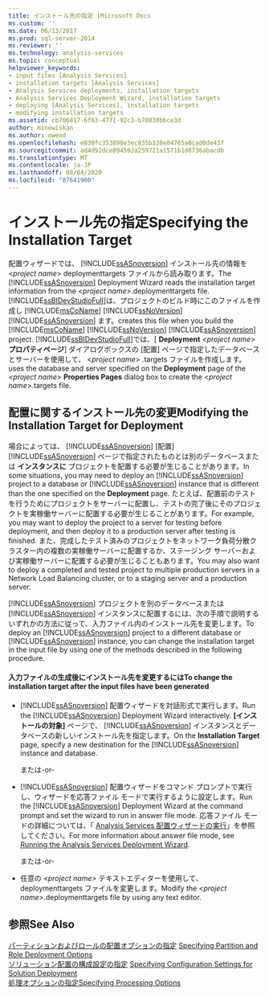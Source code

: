 ```yaml
---
title: インストール先の指定 |Microsoft Docs
ms.custom: ''
ms.date: 06/13/2017
ms.prod: sql-server-2014
ms.reviewer: ''
ms.technology: analysis-services
ms.topic: conceptual
helpviewer_keywords:
- input files [Analysis Services]
- installation targets [Analysis Services]
- Analysis Services deployments, installation targets
- Analysis Services Deployment Wizard, installation targets
- deploying [Analysis Services], installation targets
- modifying installation targets
ms.assetid: cb706817-6f63-4771-92c3-b70030bbce3d
author: minewiskan
ms.author: owend
ms.openlocfilehash: e830fc353898e3ec835b338e84765a0cad0de43f
ms.sourcegitcommit: ad4d92dce894592a259721a1571b1d8736abacdb
ms.translationtype: MT
ms.contentlocale: ja-JP
ms.lasthandoff: 08/04/2020
ms.locfileid: "87641900"
---
```

# <a name="specifying-the-installation-target"></a><span data-ttu-id="785e7-102">インストール先の指定</span><span class="sxs-lookup"><span data-stu-id="785e7-102">Specifying the Installation Target</span></span>
  <span data-ttu-id="785e7-103">配置ウィザードでは、 [!INCLUDE[ssASnoversion](../../includes/ssasnoversion-md.md)] インストール先の情報を \<*project name*> deploymenttargets ファイルから読み取ります。</span><span class="sxs-lookup"><span data-stu-id="785e7-103">The [!INCLUDE[ssASnoversion](../../includes/ssasnoversion-md.md)] Deployment Wizard reads the installation target information from the \<*project name*>.deploymenttargets file.</span></span> [!INCLUDE[ssBIDevStudioFull](../../includes/ssbidevstudiofull-md.md)]<span data-ttu-id="785e7-104">は、プロジェクトのビルド時にこのファイルを作成し [!INCLUDE[msCoName](../../includes/msconame-md.md)] [!INCLUDE[ssNoVersion](../../includes/ssnoversion-md.md)] [!INCLUDE[ssASnoversion](../../includes/ssasnoversion-md.md)] ます。</span><span class="sxs-lookup"><span data-stu-id="785e7-104">creates this file when you build the [!INCLUDE[msCoName](../../includes/msconame-md.md)] [!INCLUDE[ssNoVersion](../../includes/ssnoversion-md.md)] [!INCLUDE[ssASnoversion](../../includes/ssasnoversion-md.md)] project.</span></span> [!INCLUDE[ssBIDevStudioFull](../../includes/ssbidevstudiofull-md.md)]<span data-ttu-id="785e7-105">では、[ **Deployment** *\<project name>* **プロパティページ**] ダイアログボックスの [配置] ページで指定したデータベースとサーバーを使用して、 \<*project name*> .targets ファイルを作成します。</span><span class="sxs-lookup"><span data-stu-id="785e7-105">uses the database and server specified on the **Deployment** page of the *\<project name>* **Properties Pages** dialog box to create the \<*project name*>.targets file.</span></span>  
  
## <a name="modifying-the-installation-target-for-deployment"></a><span data-ttu-id="785e7-106">配置に関するインストール先の変更</span><span class="sxs-lookup"><span data-stu-id="785e7-106">Modifying the Installation Target for Deployment</span></span>  
 <span data-ttu-id="785e7-107">場合によっては、 [!INCLUDE[ssASnoversion](../../includes/ssasnoversion-md.md)] [配置] [!INCLUDE[ssASnoversion](../../includes/ssasnoversion-md.md)] ページで指定されたものとは別のデータベースまたは **インスタンスに** プロジェクトを配置する必要が生じることがあります。</span><span class="sxs-lookup"><span data-stu-id="785e7-107">In some situations, you may need to deploy an [!INCLUDE[ssASnoversion](../../includes/ssasnoversion-md.md)] project to a database or [!INCLUDE[ssASnoversion](../../includes/ssasnoversion-md.md)] instance that is different than the one specified on the **Deployment** page.</span></span> <span data-ttu-id="785e7-108">たとえば、配置前のテストを行うためにプロジェクトをサーバーに配置し、テストの完了後にそのプロジェクトを実稼働サーバーに配置する必要が生じることがあります。</span><span class="sxs-lookup"><span data-stu-id="785e7-108">For example, you may want to deploy the project to a server for testing before deployment, and then deploy it to a production server after testing is finished.</span></span> <span data-ttu-id="785e7-109">また、完成したテスト済みのプロジェクトをネットワーク負荷分散クラスター内の複数の実稼働サーバーに配置するか、ステージング サーバーおよび実稼働サーバーに配置する必要が生じることもあります。</span><span class="sxs-lookup"><span data-stu-id="785e7-109">You may also want to deploy a completed and tested project to multiple production servers in a Network Load Balancing cluster, or to a staging server and a production server.</span></span>  
  
 <span data-ttu-id="785e7-110">[!INCLUDE[ssASnoversion](../../includes/ssasnoversion-md.md)] プロジェクトを別のデータベースまたは [!INCLUDE[ssASnoversion](../../includes/ssasnoversion-md.md)] インスタンスに配置するには、次の手順で説明するいずれかの方法に従って、入力ファイル内のインストール先を変更します。</span><span class="sxs-lookup"><span data-stu-id="785e7-110">To deploy an [!INCLUDE[ssASnoversion](../../includes/ssasnoversion-md.md)] project to a different database or [!INCLUDE[ssASnoversion](../../includes/ssasnoversion-md.md)] instance, you can change the installation target in the input file by using one of the methods described in the following procedure.</span></span>  
  
#### <a name="to-change-the-installation-target-after-the-input-files-have-been-generated"></a><span data-ttu-id="785e7-111">入力ファイルの生成後にインストール先を変更するには</span><span class="sxs-lookup"><span data-stu-id="785e7-111">To change the installation target after the input files have been generated</span></span>  
  
-   <span data-ttu-id="785e7-112">[!INCLUDE[ssASnoversion](../../includes/ssasnoversion-md.md)] 配置ウィザードを対話形式で実行します。</span><span class="sxs-lookup"><span data-stu-id="785e7-112">Run the [!INCLUDE[ssASnoversion](../../includes/ssasnoversion-md.md)] Deployment Wizard interactively.</span></span> <span data-ttu-id="785e7-113">**[インストールの対象]** ページで、 [!INCLUDE[ssASnoversion](../../includes/ssasnoversion-md.md)] インスタンスとデータベースの新しいインストール先を指定します。</span><span class="sxs-lookup"><span data-stu-id="785e7-113">On the **Installation Target** page, specify a new destination for the [!INCLUDE[ssASnoversion](../../includes/ssasnoversion-md.md)] instance and database.</span></span>  
  
     <span data-ttu-id="785e7-114">または</span><span class="sxs-lookup"><span data-stu-id="785e7-114">-or-</span></span>  
  
-   <span data-ttu-id="785e7-115">[!INCLUDE[ssASnoversion](../../includes/ssasnoversion-md.md)] 配置ウィザードをコマンド プロンプトで実行し、ウィザードを応答ファイル モードで実行するように設定します。</span><span class="sxs-lookup"><span data-stu-id="785e7-115">Run the [!INCLUDE[ssASnoversion](../../includes/ssasnoversion-md.md)] Deployment Wizard at the command prompt and set the wizard to run in answer file mode.</span></span> <span data-ttu-id="785e7-116">応答ファイル モードの詳細については、「 [Analysis Services 配置ウィザードの実行](running-the-analysis-services-deployment-wizard.md)」を参照してください。</span><span class="sxs-lookup"><span data-stu-id="785e7-116">For more information about answer file mode, see [Running the Analysis Services Deployment Wizard](running-the-analysis-services-deployment-wizard.md).</span></span>  
  
     <span data-ttu-id="785e7-117">または</span><span class="sxs-lookup"><span data-stu-id="785e7-117">-or-</span></span>  
  
-   <span data-ttu-id="785e7-118">任意の \<*project name*> テキストエディターを使用して、deploymenttargets ファイルを変更します。</span><span class="sxs-lookup"><span data-stu-id="785e7-118">Modify the \<*project name*>.deploymenttargets file by using any text editor.</span></span>  
  
## <a name="see-also"></a><span data-ttu-id="785e7-119">参照</span><span class="sxs-lookup"><span data-stu-id="785e7-119">See Also</span></span>  
 <span data-ttu-id="785e7-120">[パーティションおよびロールの配置オプションの指定](deployment-script-files-partition-and-role-deployment-options.md) </span><span class="sxs-lookup"><span data-stu-id="785e7-120">[Specifying Partition and Role Deployment Options](deployment-script-files-partition-and-role-deployment-options.md) </span></span>  
 <span data-ttu-id="785e7-121">[ソリューション配置の構成設定の指定](deployment-script-files-solution-deployment-config-settings.md) </span><span class="sxs-lookup"><span data-stu-id="785e7-121">[Specifying Configuration Settings for Solution Deployment](deployment-script-files-solution-deployment-config-settings.md) </span></span>  
 [<span data-ttu-id="785e7-122">処理オプションの指定</span><span class="sxs-lookup"><span data-stu-id="785e7-122">Specifying Processing Options</span></span>](deployment-script-files-specifying-processing-options.md)  
  
  
